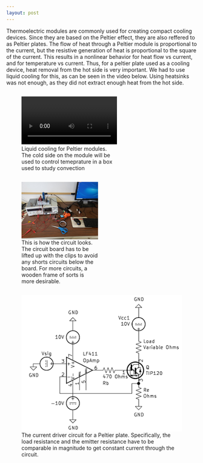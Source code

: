 ```yaml
---
layout: post
---
```


Thermoelectric modules are commonly used for creating compact cooling devices. Since they are based on the Peltier effect, they are also reffered to as Peltier plates.
The flow of heat through a Peltier module is proportional to the current, but the resistive
generation of heat is proportional to the square of the current. This results in a nonlinear behavior for heat flow vs current, and for temperature vs current. Thus, for a peltier plate used as a
cooling device, heat removal from the hot side is very important. We had to use liquid cooling for this, as can be seen in the video below. Using heatsinks was not enough, as they did not extract enough heat from the hot side.

<figure style="max-width: 50%;height: auto;float: left;">
<video controls style="width: 100%;height: auto;">
  <source src="/plots/peltier_liquid_cooling_1.mp4" type="video/mp4">
</video>
<figcaption >Liquid cooling for Peltier modules. The cold side on the module will be used to control temeprature in a box used to study convection</figcaption>
</figure>

<figure style="max-width: 40%;height: auto;float: left;">
<img align="left" src="/photos/circuit_on_table.jpg" alt="Circuit placed on desk" >
<figcaption> This is how the circuit looks. The circuit board has to be lifted up with the clips to avoid any shorts circuits below the board. For more circuits, a wooden frame of sorts is more desirable.</figcaption>
</figure>  
<figure style="max-width: 100%;height: auto;float: left;">
<img align="left" src="/plots/currentdriver.png" alt="Current driver circuit" >
<figcaption> The current driver circuit for a Peltier plate. Specifically, the load resistance and the emitter resistance have to be comparable in magnitude to get constant current through the circuit.</figcaption>
</figure>
<br clear="left"/>


